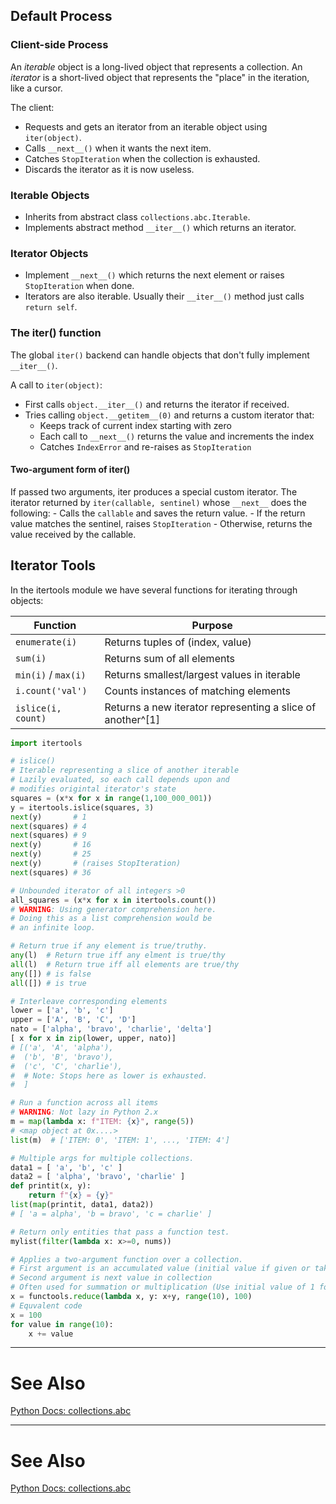 
## Default Process

### Client-side Process
An *iterable* object is a long-lived object that represents a collection.
An *iterator* is a short-lived object that represents the "place" in the iteration, like a cursor.

The client:
- Requests and gets an iterator from an iterable object using `iter(object)`.
- Calls `__next__()` when it wants the next item.
- Catches `StopIteration` when the collection is exhausted.
- Discards the iterator as it is now useless.


### Iterable Objects
- Inherits from abstract class `collections.abc.Iterable`.
- Implements abstract method `__iter__()` which returns an iterator.

### Iterator Objects
- Implement `__next__()` which returns the next element or raises `StopIteration` when done.
- Iterators are also iterable. Usually their `__iter__()` method just calls `return self`.

### The iter() function
The global `iter()` backend can handle objects that don't fully implement `__iter__()`.

A call to `iter(object)`:
- First calls `object.__iter__()` and returns the iterator if received.
- Tries calling `object.__getitem__(0)` and returns a custom iterator that:
	- Keeps track of current index starting with zero
	- Each call to `__next__()` returns the value and increments the index
	- Catches `IndexError` and re-raises as `StopIteration`

#### Two-argument form of iter()
If passed two arguments, iter produces a special custom iterator.
The iterator returned by `iter(callable, sentinel)` whose `__next__` does the following:
	- Calls the `callable` and saves the return value.
	- If the return value matches the sentinel, raises `StopIteration`
	- Otherwise, returns the value received by the callable.

## Iterator Tools
In the itertools module we have several functions for iterating through objects:

| Function            | Purpose                                                    |
| ------------------- | ---------------------------------------------------------- |
| `enumerate(i)`      | Returns tuples of (index, value)                           |
| `sum(i)`            | Returns sum of all elements                                |
| `min(i)` / `max(i)` | Returns smallest/largest values in iterable                |
| `i.count('val')`    | Counts instances of matching elements                      |
| `islice(i, count)`         | Returns a new iterator representing a slice of another^[1] |

[^1]: Lazily evaluated, so each call depends upon and modifies original iterator's state.


```python
import itertools

# islice()
# Iterable representing a slice of another iterable
# Lazily evaluated, so each call depends upon and
# modifies origintal iterator's state
squares = (x*x for x in range(1,100_000_001))
y = itertools.islice(squares, 3)
next(y)       # 1
next(squares) # 4
next(squares) # 9
next(y)       # 16
next(y)       # 25
next(y)       # (raises StopIteration)
next(squares) # 36

# Unbounded iterator of all integers >0
all_squares = (x*x for x in itertools.count())
# WARNING: Using generator comprehension here.
# Doing this as a list comprehension would be
# an infinite loop.

# Return true if any element is true/truthy.
any(l)  # Return true iff any elment is true/thy
all(l)  # Return true iff all elements are true/thy
any([]) # is false
all([]) # is true

# Interleave corresponding elements
lower = ['a', 'b', 'c']
upper = ['A', 'B', 'C', 'D']
nato = ['alpha', 'bravo', 'charlie', 'delta']
[ x for x in zip(lower, upper, nato)]
# [('a', 'A', 'alpha'),
#  ('b', 'B', 'bravo'),
#  ('c', 'C', 'charlie'),
#  # Note: Stops here as lower is exhausted.
#  ]

# Run a function across all items
# WARNING: Not lazy in Python 2.x
m = map(lambda x: f"ITEM: {x}", range(5))
# <map object at 0x....>
list(m)  # ['ITEM: 0', 'ITEM: 1', ..., 'ITEM: 4']

# Multiple args for multiple collections.
data1 = [ 'a', 'b', 'c' ]
data2 = [ 'alpha', 'bravo', 'charlie' ]
def printit(x, y):
	return f"{x} = {y}"
list(map(printit, data1, data2))
# [ 'a = alpha', 'b = bravo', 'c = charlie' ]

# Return only entities that pass a function test.
mylist(filter(lambda x: x>=0, nums))

# Applies a two-argument function over a collection.
# First argument is an accumulated value (initial value if given or takes first value in sequence).
# Second argument is next value in collection
# Often used for summation or multiplication (Use initial value of 1 for mult, 0 for summation).
x = functools.reduce(lambda x, y: x+y, range(10), 100)
# Equvalent code
x = 100
for value in range(10):
	x += value
```


---
# See Also
[Python Docs: collections.abc](https://docs.python.org/3/library/collections.abc.html)



---
# See Also
[Python Docs: collections.abc](https://docs.python.org/3/library/collections.abc.html)
